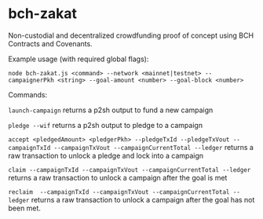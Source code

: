 # bch-zakat

Non-custodial and decentralized crowdfunding proof of concept using BCH Contracts and Covenants.

Example usage (with required global flags):

```
node bch-zakat.js <command> --network <mainnet|testnet> --campaignerPkh <string> --goal-amount <number> --goal-block <number>
```

Commands:

`launch-campaign` returns a p2sh output to fund a new campaign

`pledge --wif` returns a p2sh output to pledge to a campaign

`accept <pledgedAmount> <pledgerPkh> --pledgeTxId --pledgeTxVout --campaignTxId --campaignTxVout --campaignCurrentTotal --ledger` returns a raw transaction to unlock a pledge and lock into a campaign

`claim --campaignTxId --campaignTxVout --campaignCurrentTotal --ledger` returns a raw transaction to unlock a campaign after the goal is met

`reclaim  --campaignTxId --campaignTxVout --campaignCurrentTotal --ledger` returns a raw transaction to unlock a campaign after the goal has not been met. 

